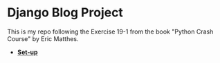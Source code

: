 # Django Blog Project

This is my repo following the Exercise 19-1 from the book "Python Crash Course" by Eric Matthes.

* **[Set-up](https://github.com/nihathalici/Django-Blog-Project/blob/main/Set-Up.md)**
